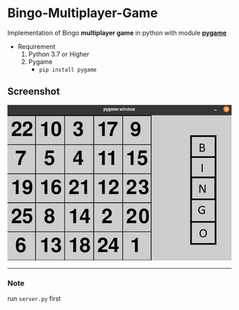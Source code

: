 # Bingo-Multiplayer-Game

Implementation of Bingo **multiplayer game** 
in python with module [**pygame**](https://www.pygame.org/)

- Requirement
    1. Python 3.7 or Higher
    1. Pygame
        - `pip install pygame `


## Screenshot

![Screenshot](images/window.png)

---

### Note
run `server.py` first    
    
